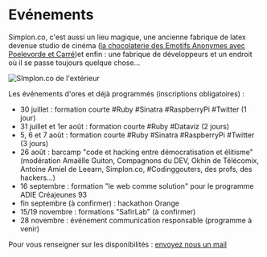 Evénements
=============

Simplon.co, c'est aussi un lieu magique, une ancienne fabrique de latex devenue studio de cinéma ([la chocolaterie des Emotifs Anonymes avec Poelevorde et Carré](http://www.youtube.com/watch?v=Eb6VGdPGVO8))et enfin : une fabrique de développeurs et un endroit où il se passe toujours quelque chose...

![SImplon.co de l'extérieur](https://dl.dropboxusercontent.com/u/183631273/photo-frenchweb-cour-simplon.png)

Les événements d'ores et déjà programmés (inscriptions obligatoires) :
- 30 juillet : formation courte #Ruby #Sinatra #RaspberryPi #Twitter (1 jour)
- 31 juillet et 1er août : formation courte #Ruby #Dataviz (2 jours)
- 5, 6 et 7 août : formation courte #Ruby #Sinatra #RaspberryPi #Twitter (3 jours)
- 26 août : barcamp "code et hacking entre démocratisation et élitisme" (modération Amaëlle Guiton, Compagnons du DEV, Okhin de Télécomix, Antoine Amiel de Leearn, Simplon.co, #Codinggouters, des profs, des hackers...)
- 16 septembre : formation "le web comme solution" pour le programme ADIE Créajeunes 93
- fin septembre (à confirmer) : hackathon Orange
- 15/19 novembre : formations "SafirLab" (à confirmer)
- 28 novembre : événement communication responsable (programme à venir)

Pour vous renseigner sur les disponibilités : [envoyez nous un mail](inbox@simplon.co)

